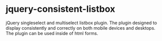 # jquery-consistent-listbox
jQuery singleselect and multiselect listbox plugin. The plugin designed to display consistently and correctly on both mobile devices and desktops. The plugin can be used inside of html forms.
